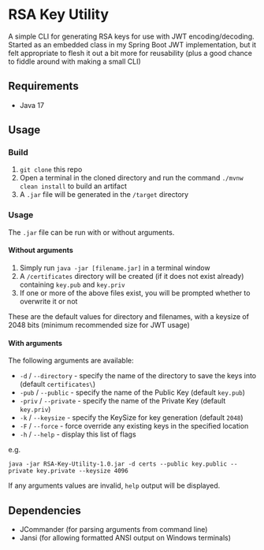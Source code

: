 # RSA Key Utility

A simple CLI for generating RSA keys for use with JWT encoding/decoding. Started as an embedded class in my 
Spring Boot JWT implementation, but it felt appropriate to flesh it out a bit more for reusability (plus a good 
chance to fiddle around with making a small CLI)

## Requirements

* Java 17

## Usage

### Build

1. `git clone` this repo
2. Open a terminal in the cloned directory and run the command `./mvnw clean install` to build an artifact
3. A `.jar` file will be generated in the `/target` directory

### Usage

The `.jar` file can be run with or without arguments. 

#### Without arguments

1. Simply run `java -jar [filename.jar]` in a terminal window
2. A `/certificates` directory will be created (if it does not exist already) containing `key.pub` and `key.priv` 
3. If one or more of the above files exist, you will be prompted whether to overwrite it or not

These are the default values for directory and filenames, with a keysize of 2048 bits 
(minimum recommended size for JWT usage)

#### With arguments

The following arguments are available:

* `-d` / `--directory` - specify the name of the directory to save the keys into (default `certificates\`)
* `-pub` / `--public` - specify the name of the Public Key (default `key.pub`)
* `-priv` / `--private` - specify the name of the Private Key (default `key.priv`)
* `-k` / `--keysize` - specify the KeySize for key generation (default `2048`)
* `-F` / `--force` - force override any existing keys in the specified location
* `-h` / `--help` - display this list of flags

e.g.
``` e.g.
java -jar RSA-Key-Utility-1.0.jar -d certs --public key.public --private key.private --keysize 4096
```

If any arguments values are invalid, `help` output will be displayed.

## Dependencies

* JCommander (for parsing arguments from command line)
* Jansi (for allowing formatted ANSI output on Windows terminals)